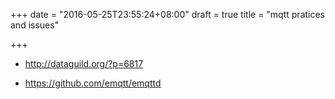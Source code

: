 +++
date = "2016-05-25T23:55:24+08:00"
draft = true
title = "mqtt pratices and issues"

+++


* http://dataguild.org/?p=6817

* https://github.com/emqtt/emqttd
